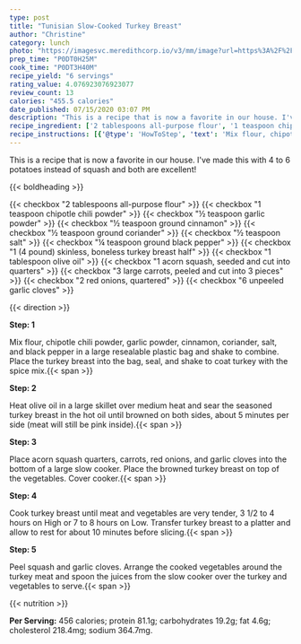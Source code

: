```yaml
---
type: post
title: "Tunisian Slow-Cooked Turkey Breast"
author: "Christine"
category: lunch
photo: "https://imagesvc.meredithcorp.io/v3/mm/image?url=https%3A%2F%2Fimages.media-allrecipes.com%2Fuserphotos%2F946747.jpg"
prep_time: "P0DT0H25M"
cook_time: "P0DT3H40M"
recipe_yield: "6 servings"
rating_value: 4.076923076923077
review_count: 13
calories: "455.5 calories"
date_published: 07/15/2020 03:07 PM
description: "This is a recipe that is now a favorite in our house. I've made this with 4 to 6 potatoes instead of squash and both are excellent!"
recipe_ingredient: ['2 tablespoons all-purpose flour', '1 teaspoon chipotle chili powder', '½ teaspoon garlic powder', '½ teaspoon ground cinnamon', '½ teaspoon ground coriander', '½ teaspoon salt', '¼ teaspoon ground black pepper', '1 (4 pound) skinless, boneless turkey breast half', '1 tablespoon olive oil', '1 acorn squash, seeded and cut into quarters ', '3 large carrots, peeled and cut into 3 pieces', '2 red onions, quartered', '6 unpeeled garlic cloves']
recipe_instructions: [{'@type': 'HowToStep', 'text': 'Mix flour, chipotle chili powder, garlic powder, cinnamon, coriander, salt, and black pepper in a large resealable plastic bag and shake to combine. Place the turkey breast into the bag, seal, and shake to coat turkey with the spice mix.\n'}, {'@type': 'HowToStep', 'text': 'Heat olive oil in a large skillet over medium heat and sear the seasoned turkey breast in the hot oil until browned on both sides, about 5 minutes per side (meat will still be pink inside).\n'}, {'@type': 'HowToStep', 'text': 'Place acorn squash quarters, carrots, red onions, and garlic cloves into the bottom of a large slow cooker. Place the browned turkey breast on top of the vegetables. Cover cooker.\n'}, {'@type': 'HowToStep', 'text': 'Cook turkey breast until meat and vegetables are very tender, 3 1/2 to 4 hours on High or 7 to 8 hours on Low. Transfer turkey breast to a platter and allow to rest for about 10 minutes before slicing.\n'}, {'@type': 'HowToStep', 'text': 'Peel squash and garlic cloves. Arrange the cooked vegetables around the turkey meat and spoon the juices from the slow cooker over the turkey and vegetables to serve.\n'}]
---
```


This is a recipe that is now a favorite in our house. I've made this with 4 to 6 potatoes instead of squash and both are excellent! 

{{< boldheading >}}

{{< checkbox "2 tablespoons all-purpose flour" >}}
{{< checkbox "1 teaspoon chipotle chili powder" >}}
{{< checkbox "½ teaspoon garlic powder" >}}
{{< checkbox "½ teaspoon ground cinnamon" >}}
{{< checkbox "½ teaspoon ground coriander" >}}
{{< checkbox "½ teaspoon salt" >}}
{{< checkbox "¼ teaspoon ground black pepper" >}}
{{< checkbox "1 (4 pound) skinless, boneless turkey breast half" >}}
{{< checkbox "1 tablespoon olive oil" >}}
{{< checkbox "1  acorn squash, seeded and cut into quarters" >}}
{{< checkbox "3 large carrots, peeled and cut into 3 pieces" >}}
{{< checkbox "2  red onions, quartered" >}}
{{< checkbox "6  unpeeled garlic cloves" >}}


{{< direction >}}

**Step: 1**

Mix flour, chipotle chili powder, garlic powder, cinnamon, coriander, salt, and black pepper in a large resealable plastic bag and shake to combine. Place the turkey breast into the bag, seal, and shake to coat turkey with the spice mix.{{< span >}}

**Step: 2**

Heat olive oil in a large skillet over medium heat and sear the seasoned turkey breast in the hot oil until browned on both sides, about 5 minutes per side (meat will still be pink inside).{{< span >}}

**Step: 3**

Place acorn squash quarters, carrots, red onions, and garlic cloves into the bottom of a large slow cooker. Place the browned turkey breast on top of the vegetables. Cover cooker.{{< span >}}

**Step: 4**

Cook turkey breast until meat and vegetables are very tender, 3 1/2 to 4 hours on High or 7 to 8 hours on Low. Transfer turkey breast to a platter and allow to rest for about 10 minutes before slicing.{{< span >}}

**Step: 5**

Peel squash and garlic cloves. Arrange the cooked vegetables around the turkey meat and spoon the juices from the slow cooker over the turkey and vegetables to serve.{{< span >}}

{{< nutrition >}}

**Per Serving:** 456 calories; protein 81.1g; carbohydrates 19.2g; fat 4.6g; cholesterol 218.4mg; sodium 364.7mg.